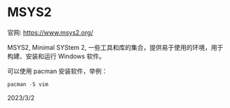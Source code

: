 # MSYS2

官网: https://www.msys2.org/  

MSYS2, Minimal SYStem 2, 一些工具和库的集合，提供易于使用的环境，用于构建、安装和运行 Windows 软件。  

可以使用 pacman 安装软件，举例：  
```r
pacman -S vim
```


2023/3/2  
